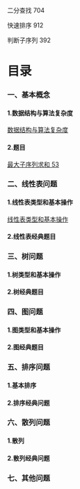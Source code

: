 二分查找 704

快速排序 912

判断子序列 392




# 目录

### 一、基本概念
#### 1.数据结构与算法复杂度
[数据结构与算法复杂度](./base/chapter1.md)
#### 2.题目
[最大子序列求和 53](./53.js)

### 二、线性表问题
#### 1.线性表类型和基本操作
[线性表类型和基本操作](./base/chapter2.md)
#### 2.线性表经典题目

### 三、树问题
#### 1.树类型和基本操作
#### 2.树经典题目

### 四、图问题
#### 1.图类型和基本操作
#### 2.图经典题目

### 五、排序问题
#### 1.基本排序
#### 2.排序经典问题


### 六、散列问题
#### 1.散列
#### 2.散列经典问题

### 七、其他问题
